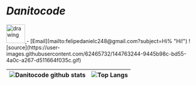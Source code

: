 # *Danitocode*

<a href="https://www.linkedin.com/in/daniel-felipe-casta%C3%B1eda-s%C3%A1nchez-4a50451b5/">
  <img src="https://user-images.githubusercontent.com/62465732/144763350-15af1fed-596c-48ff-af8a-67010938f360.png" alt="drawing" width="50"/>
</a>
- [Email](mailto:felipedanielc248@gmail.com?subject=Hi% "Hi!")
![source](https://user-images.githubusercontent.com/62465732/144763244-9445b98c-bd55-4a0c-a267-d511664f035c.gif)



![Danitocode github stats](https://github-readme-stats.vercel.app/api?username=Danitocode&show_icons=true&theme=vue-dark)|![Top Langs](https://github-readme-stats.vercel.app/api/top-langs/?username=Danitocode&theme=vue-dark&layout=compact)
-|-

